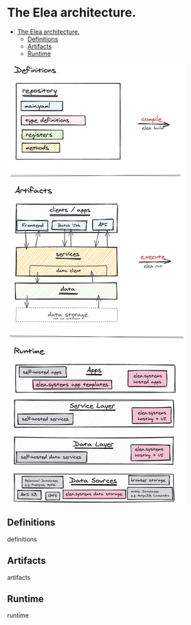 

# The Elea architecture.


* [The Elea architecture.](#the-elea-architecture)
  * [Definitions](#definitions)
  * [Artifacts](#artifacts)
  * [Runtime](#runtime)



<img src="./assets/elea-architecture.png">



## Definitions 

definitions

## Artifacts 

artifacts

## Runtime 

runtime
